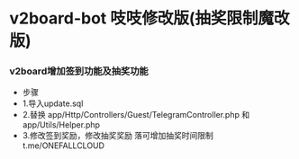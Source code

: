 # **v2board-bot 吱吱修改版(抽奖限制魔改版)**
### v2board增加签到功能及抽奖功能
- 步骤
- 1.导入update.sql
- 2.替换 app/Http/Controllers/Guest/TelegramController.php 和 app/Utils/Helper.php
- 3.修改签到奖励，修改抽奖奖励
落可增加抽奖时间限制t.me/ONEFALLCLOUD
